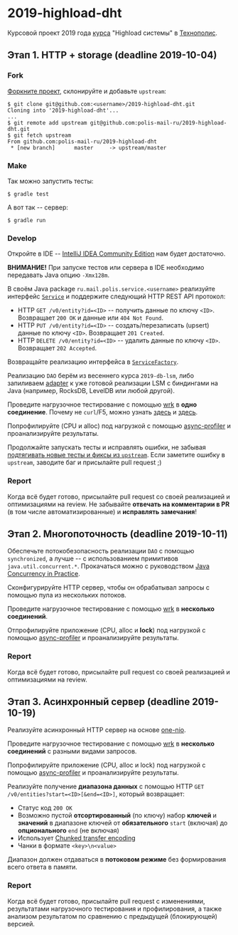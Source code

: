 # 2019-highload-dht
Курсовой проект 2019 года [курса](https://polis.mail.ru/curriculum/program/discipline/792/) "Highload системы" в [Технополис](https://polis.mail.ru).

## Этап 1. HTTP + storage (deadline 2019-10-04)
### Fork
[Форкните проект](https://help.github.com/articles/fork-a-repo/), склонируйте и добавьте `upstream`:
```
$ git clone git@github.com:<username>/2019-highload-dht.git
Cloning into '2019-highload-dht'...
...
$ git remote add upstream git@github.com:polis-mail-ru/2019-highload-dht.git
$ git fetch upstream
From github.com:polis-mail-ru/2019-highload-dht
 * [new branch]      master     -> upstream/master
```

### Make
Так можно запустить тесты:
```
$ gradle test
```

А вот так -- сервер:
```
$ gradle run
```

### Develop
Откройте в IDE -- [IntelliJ IDEA Community Edition](https://www.jetbrains.com/idea/) нам будет достаточно.

**ВНИМАНИЕ!** При запуске тестов или сервера в IDE необходимо передавать Java опцию `-Xmx128m`. 

В своём Java package `ru.mail.polis.service.<username>` реализуйте интерфейс [`Service`](src/main/java/ru/mail/polis/service/Service.java) и поддержите следующий HTTP REST API протокол:
* HTTP `GET /v0/entity?id=<ID>` -- получить данные по ключу `<ID>`. Возвращает `200 OK` и данные или `404 Not Found`.
* HTTP `PUT /v0/entity?id=<ID>` -- создать/перезаписать (upsert) данные по ключу `<ID>`. Возвращает `201 Created`.
* HTTP `DELETE /v0/entity?id=<ID>` -- удалить данные по ключу `<ID>`. Возвращает `202 Accepted`.

Возвращайте реализацию интерфейса в [`ServiceFactory`](src/main/java/ru/mail/polis/service/ServiceFactory.java).

Реализацию `DAO` берём из весеннего курса `2019-db-lsm`, либо запиливаем [adapter](https://en.wikipedia.org/wiki/Adapter_pattern) к уже готовой реализации LSM с биндингами на Java (например, RocksDB, LevelDB или любой другой).

Проведите нагрузочное тестирование с помощью [wrk](https://github.com/giltene/wrk2) в **одно соединение**.
Почему не `curl`/F5, можно узнать [здесь](http://highscalability.com/blog/2015/10/5/your-load-generator-is-probably-lying-to-you-take-the-red-pi.html) и [здесь](https://www.youtube.com/watch?v=lJ8ydIuPFeU).

Попрофилируйте (CPU и alloc) под нагрузкой с помощью [async-profiler](https://github.com/jvm-profiling-tools/async-profiler) и проанализируйте результаты.

Продолжайте запускать тесты и исправлять ошибки, не забывая [подтягивать новые тесты и фиксы из `upstream`](https://help.github.com/articles/syncing-a-fork/).
Если заметите ошибку в `upstream`, заводите баг и присылайте pull request ;)

### Report
Когда всё будет готово, присылайте pull request со своей реализацией и оптимизациями на review.
Не забывайте **отвечать на комментарии в PR** (в том числе автоматизированные) и **исправлять замечания**!

## Этап 2. Многопоточность (deadline 2019-10-11)

Обеспечьте потокобезопасность реализации `DAO` с помощью `synchronized`, а лучше -- с использованием примитивов `java.util.concurrent.*`.
Прокачаться можно с руководством [Java Concurrency in Practice](http://jcip.net/).

Сконфигурируйте HTTP сервер, чтобы он обрабатывал запросы с помощью пула из нескольких потоков.

Проведите нагрузочное тестирование с помощью [wrk](https://github.com/giltene/wrk2) в **несколько соединений**.

Отпрофилируйте приложение (CPU, alloc и **lock**) под нагрузкой с помощью [async-profiler](https://github.com/jvm-profiling-tools/async-profiler) и проанализируйте результаты.

### Report
Когда всё будет готово, присылайте pull request со своей реализацией и оптимизациями на review.

## Этап 3. Асинхронный сервер (deadline 2019-10-19)

Реализуйте асинхронный HTTP сервер на основе [one-nio](https://github.com/odnoklassniki/one-nio).

Проведите нагрузочное тестирование с помощью [wrk](https://github.com/giltene/wrk2) в **несколько соединений** с разными видами запросов.

Попрофилируйте приложение (CPU, alloc и lock) под нагрузкой с помощью [async-profiler](https://github.com/jvm-profiling-tools/async-profiler) и проанализируйте результаты.

Реализуйте получение **диапазона данных** с помощью HTTP `GET /v0/entities?start=<ID>[&end=<ID>]`, который возвращает:
  * Статус код `200 OK`
  * Возможно пустой **отсортированный** (по ключу) набор **ключей** и **значений** в диапазоне ключей от **обязательного** `start` (включая) до **опционального** `end` (не включая)
  * Использует [Chunked transfer encoding](https://en.wikipedia.org/wiki/Chunked_transfer_encoding)
  * Чанки в формате `<key>\n<value>`

Диапазон должен отдаваться в **потоковом режиме** без формирования всего ответа в памяти.

### Report
Когда всё будет готово, присылайте pull request с изменениями, результатами нагрузочного тестирования и профилирования, а также анализом результатом по сравнению с предыдущей (блокирующей) версией.
